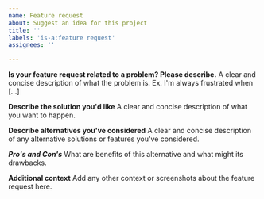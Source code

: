 ```yaml
---
name: Feature request
about: Suggest an idea for this project
title: ''
labels: 'is-a:feature request'
assignees: ''

---
```


**Is your feature request related to a problem? Please describe.**
A clear and concise description of what the problem is. Ex. I'm always frustrated when [...]

**Describe the solution you'd like**
A clear and concise description of what you want to happen.

**Describe alternatives you've considered**
A clear and concise description of any alternative solutions or features you've considered.

***Pro's and Con's***
What are benefits of this alternative and what might its drawbacks.

**Additional context**
Add any other context or screenshots about the feature request here.
